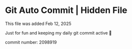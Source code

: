 # Git Auto Commit | Hidden File

This file was added Feb 12, 2025

Just for fun and keeping my daily git commit active 🤪

commit number: 2098919
